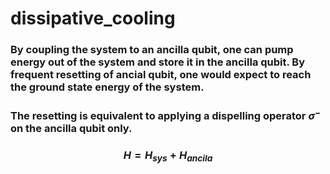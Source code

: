 # dissipative_cooling
### By coupling the system to an ancilla qubit, one can pump energy out of the system and store it in the ancilla qubit. By frequent resetting of ancial qubit, one would expect to reach the ground state energy of the system.
### The resetting is equivalent to applying a dispelling operator $\sigma^-$ on the ancilla qubit only. 

### $$H = H_{sys} + H_{ancila}$$
